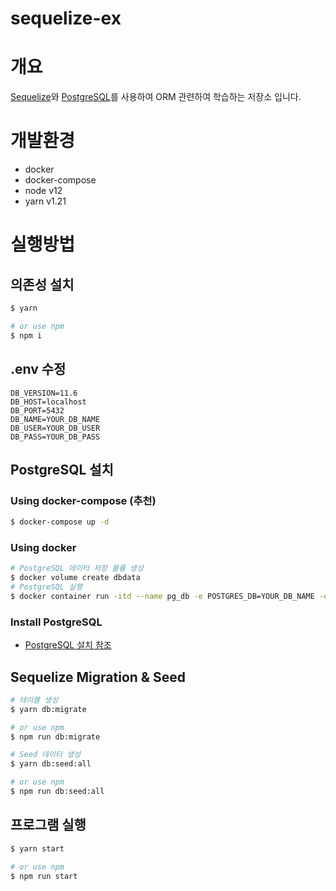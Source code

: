# sequelize-ex

# 개요
[Sequelize](https://sequelize.org/)와 [PostgreSQL](https://www.postgresql.org/)를 사용하여 ORM 관련하여 학습하는 저장소 입니다.

# 개발환경
- docker
- docker-compose
- node v12
- yarn v1.21

# 실행방법

## 의존성 설치
```bash
$ yarn

# or use npm
$ npm i
```

## .env 수정
```
DB_VERSION=11.6
DB_HOST=localhost
DB_PORT=5432
DB_NAME=YOUR_DB_NAME
DB_USER=YOUR_DB_USER
DB_PASS=YOUR_DB_PASS
```

## PostgreSQL 설치

### Using docker-compose (추천)
```bash
$ docker-compose up -d
```

### Using docker
```bash
# PostgreSQL 데이터 저장 볼륨 생성
$ docker volume create dbdata
# PostgreSQL 실행
$ docker container run -itd --name pg_db -e POSTGRES_DB=YOUR_DB_NAME -e POSTGRES_USER=YOUR_DB_USER -e POSTGRES_PASSWORD=YOUR_DB_PASS -p 5432:5432 --restart always -v dbdata:/var/lib/postgresql/data postgres:11.6
```

### Install PostgreSQL
- [PostgreSQL 설치 참조](https://www.postgresql.org/download/)

## Sequelize Migration & Seed
```bash
# 테이블 생성
$ yarn db:migrate

# or use npm
$ npm run db:migrate

# Seed 데이터 생성
$ yarn db:seed:all

# or use npm
$ npm run db:seed:all
```

## 프로그램 실행
```bash
$ yarn start

# or use npm
$ npm run start
```
